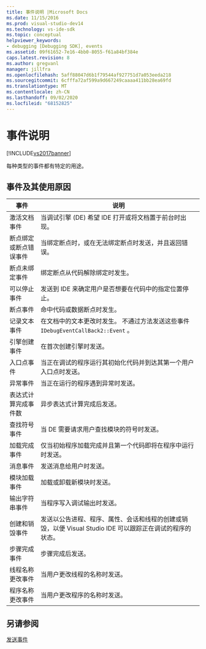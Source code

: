```yaml
---
title: 事件说明 |Microsoft Docs
ms.date: 11/15/2016
ms.prod: visual-studio-dev14
ms.technology: vs-ide-sdk
ms.topic: conceptual
helpviewer_keywords:
- debugging [Debugging SDK], events
ms.assetid: 09f61652-7e16-4bb0-8055-f61a84bf384e
caps.latest.revision: 8
ms.author: gregvanl
manager: jillfra
ms.openlocfilehash: 5aff88047d6b1f79544af927751d7a053eeda218
ms.sourcegitcommit: 6cfffa72af599a9d667249caaaa411bb28ea69fd
ms.translationtype: MT
ms.contentlocale: zh-CN
ms.lasthandoff: 09/02/2020
ms.locfileid: "68152825"
---
```

# <a name="event-descriptions"></a>事件说明
[!INCLUDE[vs2017banner](../../includes/vs2017banner.md)]

每种类型的事件都有特定的用途。  
  
## <a name="events-and-the-reasons-for-their-use"></a>事件及其使用原因  
  
|事件|说明|  
|-----------|-----------------|  
|激活文档事件|当调试引擎 (DE) 希望 IDE 打开或将文档置于前台时出现。|  
|断点绑定或断点错误事件|当绑定断点时，或在无法绑定断点时发送，并且返回错误。|  
|断点未绑定事件|绑定断点从代码解除绑定时发生。|  
|可以停止事件|发送到 IDE 来确定用户是否想要在代码中的指定位置停止。|  
|断点事件|命中代码或数据断点时发生。|  
|记录文本事件|在文档中的文本更改时发生。 不通过方法发送这些事件 `IDebugEventCallBack2::Event` 。|  
|引擎创建事件|在首次创建引擎时发送。|  
|入口点事件|当正在调试的程序运行其初始化代码并到达其第一个用户入口点时发送。|  
|异常事件|当正在运行的程序遇到异常时发送。|  
|表达式计算完成事件数|异步表达式计算完成后发送。|  
|查找符号事件|当 DE 需要请求用户查找模块的符号时发送。|  
|加载完成事件|仅当初始程序加载完成并且第一个代码即将在程序中运行时发送。|  
|消息事件|发送消息给用户时发送。|  
|模块加载事件|加载或卸载新模块时发送。|  
|输出字符串事件|当程序写入调试输出时发送。|  
|创建和销毁事件|发送以公告进程、程序、属性、会话和线程的创建或销毁，以便 Visual Studio IDE 可以跟踪正在调试的程序的状态。|  
|步骤完成事件|步骤完成后发送。|  
|线程名称更改事件|当用户更改线程的名称时发送。|  
|程序名称更改事件|当用户更改程序的名称时发送。|  
  
## <a name="see-also"></a>另请参阅  
 [发送事件](../../extensibility/debugger/sending-events.md)
